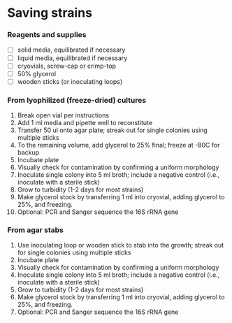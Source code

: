 # Saving strains 

### Reagents and supplies

- [ ] solid media, equilibrated if necessary
- [ ] liquid media, equilibrated if necessary
- [ ] cryovials, screw-cap or crimp-top 
- [ ] 50% glycerol
- [ ] wooden sticks (or inoculating loops)

### From lyophilized (freeze-dried) cultures

1. Break open vial per instructions
2. Add 1 ml media and pipette well to reconstitute 
3. Transfer 50 ul onto agar plate; streak out for single colonies using multiple sticks
4. To the remaining volume, add glycerol to 25% final; freeze at -80C for backup
5. Incubate plate 
6. Visually check for contamination by confirming a uniform morphology
7. Inoculate single colony into 5 ml broth; include a negative control (i.e., inoculate with a sterile stick)
8. Grow to turbidity (1-2 days for most strains)
9. Make glycerol stock by transferring 1 ml into cryovial, adding glycerol to 25%, and freezing.
10. Optional: PCR and Sanger sequence the 16S rRNA gene

### From agar stabs

1. Use inoculating loop or wooden stick to stab into the growth; streak out for single colonies using multiple sticks
2. Incubate plate 
3. Visually check for contamination by confirming a uniform morphology
4. Inoculate single colony into 5 ml broth; include a negative control (i.e., inoculate with a sterile stick)
5. Grow to turbidity (1-2 days for most strains)
6. Make glycerol stock by transferring 1 ml into cryovial, adding glycerol to 25%, and freezing.
7. Optional: PCR and Sanger sequence the 16S rRNA gene
